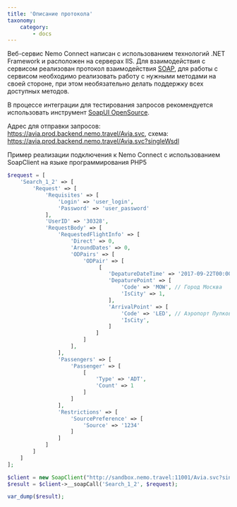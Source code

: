 ```yaml
---
title: 'Описание протокола'
taxonomy:
    category:
        - docs
---
```


Веб-сервис Nemo Connect написан с использованием технологий .NET Framework и расположен на серверах IIS. Для взаимодействия с сервисом реализован протокол взаимодействия [SOAP](https://en.wikipedia.org/wiki/SOAP), для работы с сервисом необходимо реализовать работу с нужными методами на своей стороне, при этом необязательно делать поддержку всех доступных методов.

В процессе интеграции для тестирования запросов рекомендуется использовать инструмент [SoapUI OpenSource](https://www.soapui.org/downloads/soapui.html).

Адрес для отправки запросов:  
https://avia.prod.backend.nemo.travel/Avia.svc, 
схема:
https://avia.prod.backend.nemo.travel/Avia.svc?singleWsdl

Пример реализации подключения к Nemo Connect с использованием SoapClient на языке программирования PHP5

```php
$request = [
	'Search_1_2' => [
		'Request' => [
			'Requisites' => [
				'Login' => 'user_login',
				'Password' => 'user_password'
			],
			'UserID' => '30328',
			'RequestBody' => [
				'RequestedFlightInfo' => [
					'Direct' => 0,
					'AroundDates' => 0,
					'ODPairs' => [
						'ODPair' => [
							 [
								'DepatureDateTime' => '2017-09-22T00:00:00',
								'DepaturePoint' => [
									'Code' => 'MOW', // Город Москва
									'IsCity' => 1,
								],
								'ArrivalPoint' => [
									'Code' => 'LED', // Аэропорт Пулково
									'IsCity',
								]
							]
						]
					],
				],
				'Passengers' => [
					'Passenger' => [
						[
							'Type' => 'ADT',
							'Count' => 1
						]
					]
				],
				'Restrictions' => [
					'SourcePreference' => [
						'Source' => '1234'
					]
				]
			]
		]
	]
];

$client = new SoapClient("http://sandbox.nemo.travel:11001/Avia.svc?singleWsdl");  
$result = $client->__soapCall('Search_1_2', $request);

var_dump($result);
```